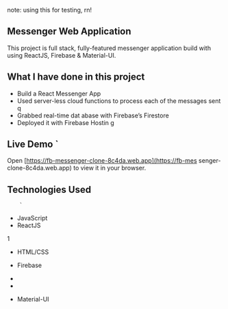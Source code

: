note: using this for testing, rn!

## Messenger Web Application 

This project is full stack, fully-featured messenger application build with using ReactJS, Firebase & Material-UI.

               
## What I have done in this project       

- Build a React Messenger App     
- Used server-less cloud functions to process each of the messages sent     q   
- Grabbed real-time dat abase        with Firebase’s Firestore    
- Deployed it with Firebase Hostin    g                     
              
## Live Demo   `                                                                                                                                                                    
Open [https://fb-messenger-clone-8c4da.web.app](https://fb-mes        senger-clone-8c4da.web.app) to view it in your
browser.              
              
        
## Technologies Used                    
    
        `                                   
                                                                                                                                                            
- JavaScript                                          
- ReactJS                   

1                          
            
                        


- HTML/CSS
- Firebase
- 
- 



- Material-UI


